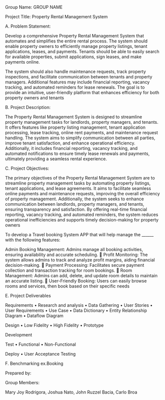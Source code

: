 

Group Name: GROUP NAME

Project Title: Property Rental Management System 

A. Problem Statement:

Develop a comprehensive Property Rental Management System that automates and simplifies the entire rental process. The system should enable property owners to efficiently manage property listings, tenant applications, leases, and payments. Tenants should be able to easily search for available properties, submit applications, sign leases, and make payments online. 

The system should also handle maintenance requests, track property inspections, and facilitate communication between tenants and property managers. Additional features may include financial reporting, vacancy tracking, and automated reminders for lease renewals. The goal is to provide an intuitive, user-friendly platform that enhances efficiency for both property owners and tenants

B. Project Description:

The Property Rental Management System is designed to streamline property management tasks for landlords, property managers, and tenants. It offers features like property listing management, tenant application processing, lease tracking, online rent payments, and maintenance request handling. The system aims to simplify communication between all parties, improve tenant satisfaction, and enhance operational efficiency. Additionally, it includes financial reporting, vacancy tracking, and automated notifications to ensure timely lease renewals and payments, ultimately providing a seamless rental experience.

C. Project Objectives:

The primary objectives of the Property Rental Management System are to streamline property management tasks by automating property listings, tenant applications, and lease agreements. It aims to facilitate seamless online payments and maintenance requests, improving the overall efficiency of property management. Additionally, the system seeks to enhance communication between landlords, property managers, and tenants, ensuring transparency and satisfaction. By offering real-time financial reporting, vacancy tracking, and automated reminders, the system reduces operational inefficiencies and supports timely decision-making for property owners

To develop a Travel booking System APP that will help manage the ______ with the following features:

Admin Booking Management:
Admins manage all booking activities, ensuring availability and accurate scheduling.
 Profit Monitoring:
The system allows admins to track and analyze profit margins, aiding financial decision-making.
 Payment Processing:
Facilitates secure payment collection and transaction tracking for room bookings.
 Room Management:
Admins can add, delete, and update room details to maintain an accurate listing.
 User-Friendly Booking:
Users can easily browse rooms and services, then book based on their specific needs

E. Project Deliverables

Requirements • Research and analysis • Data Gathering • User Stories • User Requirements • Use Case • Data Dictionary • Entity Relationship Diagram • Dataflow Diagram

Design • Low Fidelity • High Fidelity • Prototype

Development

Test • Functional • Non-Functional

Deploy • User Acceptance Testing 

F. Benchmarking
ex.Booking 

Prepared by:

Group Members:

Mary Joy Rodrigora, Joshua Nato, John Ruzzel Bacia, Carlo Broa
